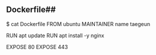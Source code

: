 ## Dockerfile##
$ cat Dockerfile
FROM ubuntu
MAINTAINER name taegeun

RUN apt update
RUN apt install -y nginx

EXPOSE 80
EXPOSE 443

